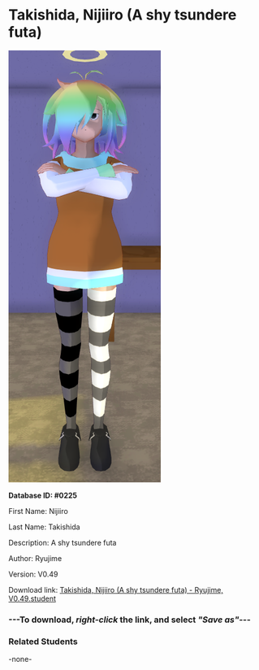 # Takishida, Nijiiro (A shy tsundere futa)

<img src="../../Files/Images/Takishida, Nijiiro (A shy tsundere futa).png" title="Takishida, Nijiiro (A shy tsundere futa) - Ryujime, V0.49">

**Database ID: #0225**

First Name: Nijiiro

Last Name: Takishida

Description: A shy tsundere futa

Author: Ryujime

Version: V0.49

Download link: <a href="https://raw.githubusercontent.com/Arbiter1223/Daigaku-Gurashi-Custom-Students/master/Files/Student%20Files/Takishida%2C%20Nijiiro%20(A%20shy%20tsundere%20futa)%20-%20Ryujime%2C%20V0.49.student">Takishida, Nijiiro (A shy tsundere futa) - Ryujime, V0.49.student</a>

### ---**To download, _right-click_ the link, and select _"Save as"_**---

### Related Students

-none-
